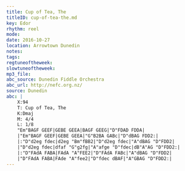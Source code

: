 ```yaml
---
title: Cup of Tea, The
titleID: cup-of-tea-the.md
key: Edor
rhythm: reel
mode:
date: 2016-10-27
location: Arrowtown Dunedin
notes:
tags:
regtuneoftheweek:
slowtuneoftheweek:
mp3_file:
abc_source: Dunedin Fiddle Orchestra
abc_url: http://nefc.org.nz/
source: Dunedin
abc: |
    X:94
    T: Cup of Tea, The
    K:Dmaj
    M: 4/4
    L: 1/8
    "Em"BAGF GEEF|GEBE GEEA|BAGF GEEG|"D"FDAD FDDA|
    |"Em"BAGF GEEF|GEBE GEEA|"G"B2BA GABc|"D"dBAG FDD2:|
    |:"D"d2eg fdec|d2eg "Bm"fBB2|"D"d2eg fdec|"A"dBAG "D"FDD2|
    |"D"d2eg fdec|dfaf "G"g2fg|"A"afge "D"fdec|dB"A"AG "D"FDD2:|
    |:"D"FAdA FABA|FAdA "A"FEE2|"D"FAdA FABc|"A"dBAG "D"FDD2|
    |"D"FAdA FABA|FAde "A"fee2|"D"fdec dBAF|"A"GBAG "D"FDD2:|
---
```

